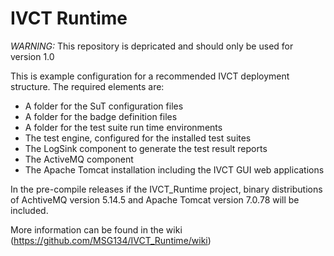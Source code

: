 # IVCT Runtime

*WARNING:* This repository is depricated and should only be used for version 1.0

This is example configuration for a recommended IVCT deployment structure. The required elements are:
- A folder for the SuT configuration files
- A folder for the badge definition files
- A folder for the test suite run time environments
- The test engine, configured for the installed test suites
- The LogSink component to generate the test result reports
- The ActiveMQ component
- The Apache Tomcat installation including the IVCT GUI web applications

In the pre-compile releases if the IVCT_Runtime project, binary distributions of AchtiveMQ version 5.14.5 and Apache Tomcat version 7.0.78 will be included. 

More information can be found in the wiki (https://github.com/MSG134/IVCT_Runtime/wiki)
